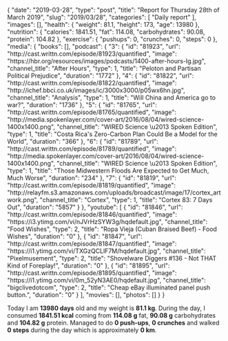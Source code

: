 {
    "date": "2019-03-28",
    "type": "post",
    "title": "Report for Thursday 28th of March 2019",
    "slug": "2019\/03\/28",
    "categories": [
        "Daily report"
    ],
    "images": [],
    "health": {
        "weight": 81.1,
        "height": 173,
        "age": 13980
    },
    "nutrition": {
        "calories": 1841.51,
        "fat": 114.08,
        "carbohydrates": 90.08,
        "protein": 104.82
    },
    "exercise": {
        "pushups": 0,
        "crunches": 0,
        "steps": 0
    },
    "media": {
        "books": [],
        "podcast": {
            "3": {
                "id": "81923",
                "url": "http:\/\/cast.writtn.com\/episode\/81923\/quantified",
                "image": "https:\/\/hbr.org\/resources\/images\/podcasts\/1400-after-hours-lg.jpg",
                "channel_title": "After Hours",
                "type": 1,
                "title": "Peloton and Partisan Political Prejudice",
                "duration": "1772"
            },
            "4": {
                "id": "81822",
                "url": "http:\/\/cast.writtn.com\/episode\/81822\/quantified",
                "image": "http:\/\/ichef.bbci.co.uk\/images\/ic\/3000x3000\/p05wx6hn.jpg",
                "channel_title": "Analysis",
                "type": 1,
                "title": "Will China and America go to war?",
                "duration": "1736"
            },
            "5": {
                "id": "81765",
                "url": "http:\/\/cast.writtn.com\/episode\/81765\/quantified",
                "image": "http:\/\/media.spokenlayer.com\/cover-art\/2016\/08\/04\/wired-science-1400x1400.png",
                "channel_title": "WIRED Science \u2013 Spoken Edition",
                "type": 1,
                "title": "Costa Rica's Zero-Carbon Plan Could Be a Model for the World",
                "duration": "366"
            },
            "6": {
                "id": "81789",
                "url": "http:\/\/cast.writtn.com\/episode\/81789\/quantified",
                "image": "http:\/\/media.spokenlayer.com\/cover-art\/2016\/08\/04\/wired-science-1400x1400.png",
                "channel_title": "WIRED Science \u2013 Spoken Edition",
                "type": 1,
                "title": "Those Midwestern Floods Are Expected to Get Much, Much Worse",
                "duration": "234"
            },
            "7": {
                "id": "81819",
                "url": "http:\/\/cast.writtn.com\/episode\/81819\/quantified",
                "image": "http:\/\/relayfm.s3.amazonaws.com\/uploads\/broadcast\/image\/17\/cortex_artwork.png",
                "channel_title": "Cortex",
                "type": 1,
                "title": "Cortex 83: 7 Days Out",
                "duration": "5857"
            }
        },
        "youtube": [
            {
                "id": "81846",
                "url": "http:\/\/cast.writtn.com\/episode\/81846\/quantified",
                "image": "https:\/\/i3.ytimg.com\/vi\/nJVrHzSYW3g\/hqdefault.jpg",
                "channel_title": "Food Wishes",
                "type": 2,
                "title": "Ropa Vieja (Cuban Braised Beef) - Food Wishes",
                "duration": "0"
            },
            {
                "id": "81847",
                "url": "http:\/\/cast.writtn.com\/episode\/81847\/quantified",
                "image": "https:\/\/i1.ytimg.com\/vi\/TXGzQCLlF7M\/hqdefault.jpg",
                "channel_title": "Pixelmusement",
                "type": 2,
                "title": "Shovelware Diggers #136 - Not THAT Kind of Foreplay!",
                "duration": "0"
            },
            {
                "id": "81895",
                "url": "http:\/\/cast.writtn.com\/episode\/81895\/quantified",
                "image": "https:\/\/i1.ytimg.com\/vi\/0m_52yN3AE0\/hqdefault.jpg",
                "channel_title": "bigclivedotcom",
                "type": 2,
                "title": "Cheap eBay illuminated panel push button.",
                "duration": "0"
            }
        ],
        "movies": [],
        "photos": []
    }
}

Today I am <strong>13980 days</strong> old and my weight is <strong>81.1 kg</strong>. During the day, I consumed <strong>1841.51 kcal</strong> coming from <strong>114.08 g</strong> fat, <strong>90.08 g</strong> carbohydrates and <strong>104.82 g</strong> protein. Managed to do <strong>0 push-ups</strong>, <strong>0 crunches</strong> and walked <strong>0 steps</strong> during the day which is approximately <strong>0 km</strong>.